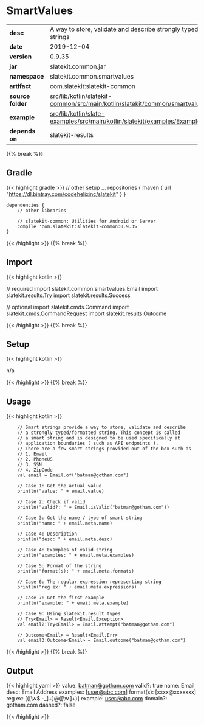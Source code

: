 
# SmartValues

<table class="table table-striped table-bordered">
  <tbody>
    <tr>
      <td><strong>desc</strong></td>
      <td>A way to store, validate and describe strongly typed and formatted strings</td>
    </tr>
    <tr>
      <td><strong>date</strong></td>
      <td>2019-12-04</td>
    </tr>
    <tr>
      <td><strong>version</strong></td>
      <td>0.9.35</td>
    </tr>
    <tr>
      <td><strong>jar</strong></td>
      <td>slatekit.common.jar</td>
    </tr>
    <tr>
      <td><strong>namespace</strong></td>
      <td>slatekit.common.smartvalues</td>
    </tr>
    <tr>
      <td><strong>artifact</strong></td>
      <td>com.slatekit:slatekit-common</td>
    </tr>
    <tr>
      <td><strong>source folder</strong></td>
      <td><a href="https://github.com/code-helix/slatekit/tree/master/src/lib/kotlin/slatekit-common/src/main/kotlin/slatekit/common/smartvalues" class="url-ch">src/lib/kotlin/slatekit-common/src/main/kotlin/slatekit/common/smartvalues</a></td>
    </tr>
    <tr>
      <td><strong>example</strong></td>
      <td><a href="https://github.com/code-helix/slatekit/tree/master/src/lib/kotlin/slatekit-examples/src/main/kotlin/slatekit/examples/Example_SmartValues.kt" class="url-ch">src/lib/kotlin/slate-examples/src/main/kotlin/slatekit/examples/Example_SmartValues.kt</a></td>
    </tr>
    <tr>
      <td><strong>depends on</strong></td>
      <td> slatekit-results</td>
    </tr>
  </tbody>
</table>
{{% break %}}

## Gradle
{{< highlight gradle >}}
    // other setup ...
    repositories {
        maven { url  "https://dl.bintray.com/codehelixinc/slatekit" }
    }

    dependencies {
        // other libraries

        // slatekit-common: Utilities for Android or Server
        compile 'com.slatekit:slatekit-common:0.9.35'
    }

{{< /highlight >}}
{{% break %}}

## Import
{{< highlight kotlin >}}


// required 
import slatekit.common.smartvalues.Email
import slatekit.results.Try
import slatekit.results.Success


// optional 
import slatekit.cmds.Command
import slatekit.cmds.CommandRequest
import slatekit.results.Outcome




{{< /highlight >}}
{{% break %}}

## Setup
{{< highlight kotlin >}}


n/a


{{< /highlight >}}
{{% break %}}

## Usage
{{< highlight kotlin >}}


        // Smart strings provide a way to store, validate and describe
        // a strongly typed/formatted string. This concept is called
        // a smart string and is designed to be used specifically at
        // application boundaries ( such as API endpoints ).
        // There are a few smart strings provided out of the box such as
        // 1. Email
        // 2. PhoneUS
        // 3. SSN
        // 4. ZipCode
        val email = Email.of("batman@gotham.com")

        // Case 1: Get the actual value
        println("value: " + email.value)

        // Case 2: Check if valid
        println("valid?: " + Email.isValid("batman@gotham.com"))

        // Case 3: Get the name / type of smart string
        println("name: " + email.meta.name)

        // Case 4: Description
        println("desc: " + email.meta.desc)

        // Case 4: Examples of valid string
        println("examples: " + email.meta.examples)

        // Case 5: Format of the string
        println("format(s): " + email.meta.formats)

        // Case 6: The regular expression representing string
        println("reg ex: " + email.meta.expressions)

        // Case 7: Get the first example
        println("example: " + email.meta.example)

        // Case 9: Using slatekit.result types
        // Try<Email> = Result<Email,Exception>
        val email2:Try<Email> = Email.attempt("batman@gotham.com")

        // Outcome<Email> = Result<Email,Err>
        val email3:Outcome<Email> = Email.outcome("batman@gotham.com")
        

{{< /highlight >}}
{{% break %}}


## Output

{{< highlight yaml >}}
  value: batman@gotham.com
  valid?: true
  name: Email
  desc: Email Address
  examples: [user@abc.com]
  format(s): [xxxx@xxxxxxx]
  reg ex: [([\w\$\.\-_]+)@([\w\.]+)]
  example: user@abc.com
  domain?: gotham.com
  dashed?: false

{{< /highlight >}}
  